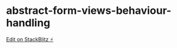 # abstract-form-views-behaviour-handling

[Edit on StackBlitz ⚡️](https://stackblitz.com/edit/angular-ivy-5rwvt5)